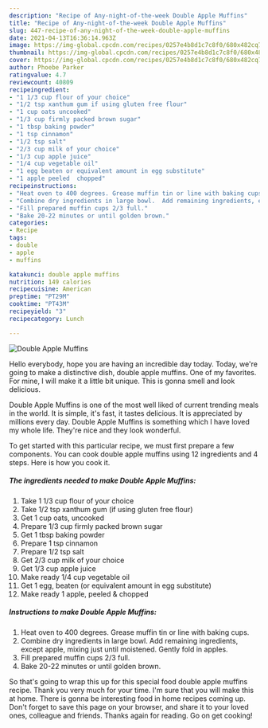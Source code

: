 ```yaml
---
description: "Recipe of Any-night-of-the-week Double Apple Muffins"
title: "Recipe of Any-night-of-the-week Double Apple Muffins"
slug: 447-recipe-of-any-night-of-the-week-double-apple-muffins
date: 2021-04-13T16:36:14.963Z
image: https://img-global.cpcdn.com/recipes/0257e4b8d1c7c8f0/680x482cq70/double-apple-muffins-recipe-main-photo.jpg
thumbnail: https://img-global.cpcdn.com/recipes/0257e4b8d1c7c8f0/680x482cq70/double-apple-muffins-recipe-main-photo.jpg
cover: https://img-global.cpcdn.com/recipes/0257e4b8d1c7c8f0/680x482cq70/double-apple-muffins-recipe-main-photo.jpg
author: Phoebe Parker
ratingvalue: 4.7
reviewcount: 40809
recipeingredient:
- "1 1/3 cup flour of your choice"
- "1/2 tsp xanthum gum if using gluten free flour"
- "1 cup oats uncooked"
- "1/3 cup firmly packed brown sugar"
- "1 tbsp baking powder"
- "1 tsp cinnamon"
- "1/2 tsp salt"
- "2/3 cup milk of your choice"
- "1/3 cup apple juice"
- "1/4 cup vegetable oil"
- "1 egg beaten or equivalent amount in egg substitute"
- "1 apple peeled  chopped"
recipeinstructions:
- "Heat oven to 400 degrees. Grease muffin tin or line with baking cups."
- "Combine dry ingredients in large bowl.  Add remaining ingredients, except apple, mixing just until moistened. Gently fold in apples."
- "Fill prepared muffin cups 2/3 full."
- "Bake 20-22 minutes or until golden brown."
categories:
- Recipe
tags:
- double
- apple
- muffins

katakunci: double apple muffins 
nutrition: 149 calories
recipecuisine: American
preptime: "PT29M"
cooktime: "PT43M"
recipeyield: "3"
recipecategory: Lunch

---
```



![Double Apple Muffins](https://img-global.cpcdn.com/recipes/0257e4b8d1c7c8f0/680x482cq70/double-apple-muffins-recipe-main-photo.jpg)

Hello everybody, hope you are having an incredible day today. Today, we're going to make a distinctive dish, double apple muffins. One of my favorites. For mine, I will make it a little bit unique. This is gonna smell and look delicious.

Double Apple Muffins is one of the most well liked of current trending meals in the world. It is simple, it's fast, it tastes delicious. It is appreciated by millions every day. Double Apple Muffins is something which I have loved my whole life. They're nice and they look wonderful.




To get started with this particular recipe, we must first prepare a few components. You can cook double apple muffins using 12 ingredients and 4 steps. Here is how you cook it.

<!--inarticleads1-->

##### The ingredients needed to make Double Apple Muffins:

1. Take 1 1/3 cup flour of your choice
1. Take 1/2 tsp xanthum gum (if using gluten free flour)
1. Get 1 cup oats, uncooked
1. Prepare 1/3 cup firmly packed brown sugar
1. Get 1 tbsp baking powder
1. Prepare 1 tsp cinnamon
1. Prepare 1/2 tsp salt
1. Get 2/3 cup milk of your choice
1. Get 1/3 cup apple juice
1. Make ready 1/4 cup vegetable oil
1. Get 1 egg, beaten (or equivalent amount in egg substitute)
1. Make ready 1 apple, peeled &amp; chopped




<!--inarticleads2-->

##### Instructions to make Double Apple Muffins:

1. Heat oven to 400 degrees. Grease muffin tin or line with baking cups.
1. Combine dry ingredients in large bowl.  Add remaining ingredients, except apple, mixing just until moistened. Gently fold in apples.
1. Fill prepared muffin cups 2/3 full.
1. Bake 20-22 minutes or until golden brown.




So that's going to wrap this up for this special food double apple muffins recipe. Thank you very much for your time. I'm sure that you will make this at home. There is gonna be interesting food in home recipes coming up. Don't forget to save this page on your browser, and share it to your loved ones, colleague and friends. Thanks again for reading. Go on get cooking!
